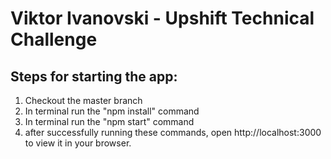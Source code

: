 # Viktor Ivanovski - Upshift Technical Challenge

## Steps for starting the app:
1. Checkout the master branch 
2. In terminal run the "npm install" command
3. In terminal run the "npm start" command
4. after successfully running these commands, open http://localhost:3000 to view it in your browser.
